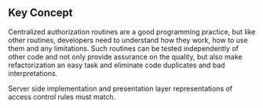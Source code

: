 ## Key Concept

Centralized authorization routines are a good programming practice, but like other routines, developers need to understand how they work, how to use them and any limitations. Such routines can be tested independently of other code and not only provide assurance on the quality, but also make refactorization an easy task and eliminate code duplicates and bad interpretations.

Server side implementation and presentation layer representations of access control rules must match.
